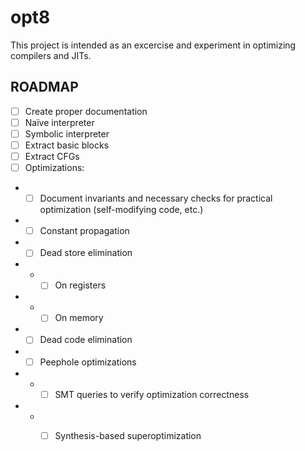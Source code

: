# opt8

This project is intended as an excercise and experiment in optimizing compilers and JITs.

## ROADMAP

- [ ] Create proper documentation
- [ ] Naïve interpreter
- [ ] Symbolic interpreter
- [ ] Extract basic blocks
- [ ] Extract CFGs
- [ ] Optimizations:
* * [ ] Document invariants and necessary checks for practical optimization (self-modifying code, etc.)
* * [ ] Constant propagation
* * [ ] Dead store elimination
* * * [ ] On registers
* * * [ ] On memory
* * [ ] Dead code elimination
* * [ ] Peephole optimizations
* * * [ ] SMT queries to verify optimization correctness
* * * [ ] Synthesis-based superoptimization

